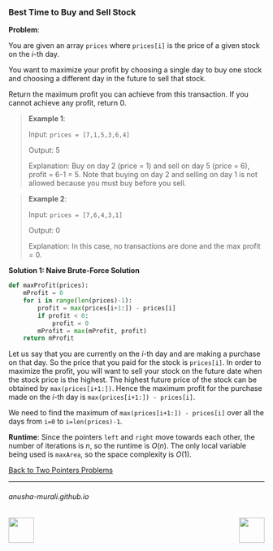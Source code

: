### Best Time to Buy and Sell Stock

**Problem**: 

You are given an array `prices` where `prices[i]` is the price of a given stock on the $i$-th day.

You want to maximize your profit by choosing a single day to buy one stock and choosing a different day in the future 
to sell that stock.

Return the maximum profit you can achieve from this transaction. If you cannot achieve any profit, return 0.

 

> **Example 1**:
>
> Input: `prices = [7,1,5,3,6,4]`
> 
> Output: 5
> 
> Explanation: Buy on day 2 (price = 1) and sell on day 5 (price = 6), profit = 6-1 = 5. Note that buying on day 2 and selling on day 1 is not allowed because you must buy before you sell.


> **Example 2**:
>
> Input: `prices = [7,6,4,3,1]`
> 
> Output: 0
> 
> Explanation: In this case, no transactions are done and the max profit = 0.

**Solution 1: Naive Brute-Force Solution**

```python
def maxProfit(prices):
    mProfit = 0
    for i in range(len(prices)-1):
        profit = max(prices[i+1:]) - prices[i]
        if profit < 0:
            profit = 0
        mProfit = max(mProfit, profit)
    return mProfit
```

Let us say that you are currently on the $i$-th day and are making a purchase on that day. So the price that you paid for the stock is `prices[i]`. In order to maximize the profit, you will want to sell your stock on the future date when the stock price is the highest. The highest future price of the stock can be obtained by `max(prices[i+1:])`. Hence the maximum profit for the purchase made on the $i$-th day is `max(prices[i+1:]) - prices[i]`.

We need to find the maximum of `max(prices[i+1:]) - prices[i]` over all the days from `i=0` to `i=len(prices)-1`.



**Runtime**: Since the pointers `left` and `right` move towards each other, the number of iterations is $n$, so the runtime is $O(n)$. The only local variable being used is `maxArea`, so the space complexity is $O(1)$. 

[Back to Two Pointers Problems](./problems.md)

* * *
###### anusha-murali.github.io

<img src="https://github.com/anusha-murali/anusha-murali.github.io/assets/111596338/639243aa-2857-4595-a65a-7852762bb002" width="50" height="50" align="left">

[<img src="https://github.com/user-attachments/assets/989cfb30-4fb8-40f8-a812-8a054869aa32" width="50" height="50" align="right">](../index.md)
